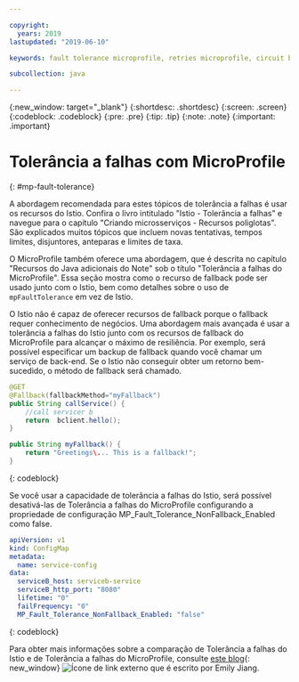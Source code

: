 ```yaml
---

copyright:
  years: 2019
lastupdated: "2019-06-10"

keywords: fault tolerance microprofile, retries microprofile, circuit breakers microprofile, bulkhead microprofile, microprofile limits

subcollection: java

---
```


{:new_window: target="_blank"}
{:shortdesc: .shortdesc}
{:screen: .screen}
{:codeblock: .codeblock}
{:pre: .pre}
{:tip: .tip}
{:note: .note}
{:important: .important}

# Tolerância a falhas com MicroProfile
{: #mp-fault-tolerance}

A abordagem recomendada para estes tópicos de tolerância a falhas é usar os recursos do Istio. Confira o livro intitulado "Istio - Tolerância a falhas" e navegue para o capítulo "Criando microsserviços - Recursos poliglotas". São explicados muitos tópicos que incluem novas tentativas, tempos limites, disjuntores, anteparas e limites de taxa.

O MicroProfile também oferece uma abordagem, que é descrita no capítulo "Recursos do Java adicionais do Note" sob o título "Tolerância a falhas do MicroProfile". Essa seção mostra como o recurso de fallback pode ser usado junto com o Istio, bem como detalhes sobre o uso de `mpFaultTolerance` em vez de Istio.

O Istio não é capaz de oferecer recursos de fallback porque o fallback requer conhecimento de negócios. Uma abordagem mais avançada é usar a tolerância a falhas do Istio junto com os recursos de fallback do MicroProfile para alcançar o máximo de resiliência. Por exemplo, será possível especificar um backup de fallback quando você chamar um serviço de back-end. Se o Istio não conseguir obter um retorno bem-sucedido, o método de fallback será chamado.

```java
@GET
@Fallback(fallbackMethod="myFallback")
public String callService() {
    //call servicer b
    return  bclient.hello();
}

public String myFallback() {
    return "Greetings\... This is a fallback!";
}
```
{: codeblock}

Se você usar a capacidade de tolerância a falhas do Istio, será possível desativá-las de Tolerância a falhas do MicroProfile configurando a propriedade de configuração MP_Fault_Tolerance_NonFallback_Enabled como false.

```yaml
apiVersion: v1
kind: ConfigMap
metadata:
  name: service-config
data:
  serviceB_host: serviceb-service
  serviceB_http_port: "8080"
  lifetime: "0"
  failFrequency: "0"
  MP_Fault_Tolerance_NonFallback_Enabled: "false"
```
{: codeblock}

Para obter mais informações sobre a comparação de Tolerância a falhas do Istio e de Tolerância a falhas do MicroProfile, consulte [este blog](https://www.eclipse.org/community/eclipse_newsletter/2018/september/MicroProfile_istio.php){: new_window} ![Ícone de link externo](../icons/launch-glyph.svg "Ícone de link externo") que é escrito por Emily Jiang.
